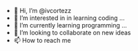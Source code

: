 - 👋 Hi, I’m @ivcortezz 
- 👀 I’m interested in in learning coding ...
- 🌱 I’m currently learning programming ...
- 💞️ I’m looking to collaborate on new ideas
- 📫 How to reach me 
<!---
ivcortezz/ivcortezz is a ✨ special ✨ repository because its `README.md` (this file) appears on your GitHub profile.
You can click the Preview link to take a look at your changes.
--->
